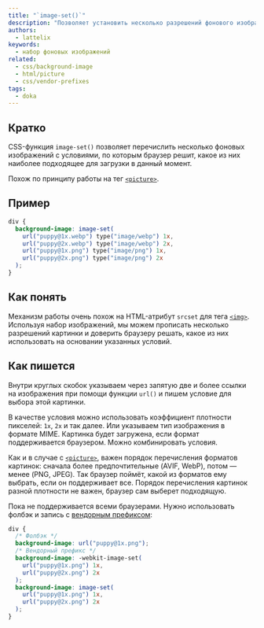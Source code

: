 ```yaml
---
title: "`image-set()`"
description: "Позволяет установить несколько разрешений фонового изображения."
authors:
  - lattelix
keywords:
  - набор фоновых изображений
related: 
  - css/background-image
  - html/picture
  - css/vendor-prefixes
tags:
  - doka
---
```


## Кратко

CSS-функция `image-set()` позволяет перечислить несколько фоновых изображений с условиями, по которым браузер решит, какое из них наиболее подходящее для загрузки в данный момент.

Похож по принципу работы на тег [`<picture>`](/html/picture/).

## Пример

```css
div {
  background-image: image-set(
    url("puppy@1x.webp") type("image/webp") 1x,
    url("puppy@2x.webp") type("image/webp") 2x,
    url("puppy@1x.png") type("image/png") 1x,
    url("puppy@2x.png") type("image/png") 2x
  );
}
```

## Как понять

Механизм работы очень похож на HTML-атрибут `srcset` для тега [`<img>`](/html/img/). Используя набор изображений, мы можем прописать несколько разрешений картинки и доверить браузеру решать, какое из них использовать на основании указанных условий.

## Как пишется

Внутри круглых скобок указываем через запятую две и более ссылки на изображения при помощи функции `url()` и пишем условие для выбора этой картинки.

В качестве условия можно использовать коэффициент плотности пикселей: `1x`, `2x` и так далее. Или указываем тип изображения в формате MIME. Картинка будет загружена, если формат поддерживается браузером. Можно комбинировать условия.

Как и в случае с [`<picture>`](/html/picture/), важен порядок перечисления форматов картинок: сначала более предпочтительные (AVIF, WebP), потом — менее (PNG, JPEG). Так браузер поймёт, какой из форматов ему выбрать, если он поддерживает все. Порядок перечисления картинок разной плотности не важен, браузер сам выберет подходящую.

Пока не поддерживается всеми браузерами. Нужно использовать фолбэк и запись с [вендорным префиксом](/css/vendor-prefixes/):

```css
div {
  /* Фолбэк */
  background-image: url("puppy@1x.png");
  /* Вендорный префикс */
  background-image: -webkit-image-set(
    url("puppy@1x.png") 1x,
    url("puppy@2x.png") 2x
  );
  background-image: image-set(
    url("puppy@1x.png") 1x,
    url("puppy@2x.png") 2x
  );
}
```
